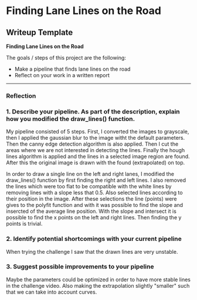 # **Finding Lane Lines on the Road** 

## Writeup Template

**Finding Lane Lines on the Road**

The goals / steps of this project are the following:
* Make a pipeline that finds lane lines on the road
* Reflect on your work in a written report

[//]: # (Image References)

[image1]: ./examples/grayscale.jpg "Grayscale"

---

### Reflection

### 1. Describe your pipeline. As part of the description, explain how you modified the draw_lines() function.

My pipeline consisted of 5 steps. First, I converted the images to grayscale, then I applied the
gaussian blur to the image witht the default parameters. Then the canny edge detection algorithm
is also applied. Then I cut the areas where we are not interested in detecting the lines. Finally
the hough lines algorithm is applied and the lines in a selected image region are found. After this
the original image is drawn with the found (extrapolated) on top. 

In order to draw a single line on the left and right lanes, I modified the draw_lines() function by
first finding the right and left lines. I also removed the lines which were too flat to be compatible
with the white lines by removing lines with a slope less that 0.5. Also selected lines according
to their position in the image. After these selections the line (points) were gives to the polyfit
function and with it was possible to find the slope and insercted of the average line position.
With the slope and intersect it is possible to find the x points on the left and right lines.
Then finding the y points is trivial. 


### 2. Identify potential shortcomings with your current pipeline

When trying the challenge I saw that the drawn lines are very unstable.  


### 3. Suggest possible improvements to your pipeline

Maybe the parameters could be optimized in order to have more stable lines in the challenge video.
Also making the extrapolation slightly "smaller" such that we can take into account curves.  